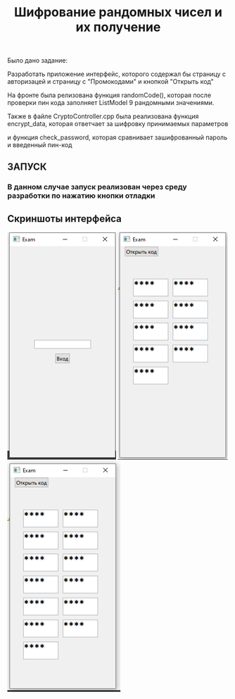 <p align="center">
    </a>
    <h1 align="center">Шифрование рандомных чисел и их получение</h1>
    <br>
</p>

Было дано задание:

Разработать приложение интерфейс, которого содержал бы страницу с авторизацей и страницу с "Промокодами" и кнопкой "Открыть код" 

На фронте была релизована функция randomCode(), которая после проверки пин кода заполняет ListModel 9 рандомными значениями.

Также в файле CryptoController.cpp была реализована функция encrypt_data, которая ответчает за шифровку принимаемых параметров 

и функция check_password, которая сравнивает зашифрованный пароль и введенный пин-код


ЗАПУСК
------------

### В данном случае запуск реализован через среду разработки по нажатию кнопки отладки

Скриншоты интерфейса
------------
![alt text](https://github.com/putentsar/Exam_dev/blob/P2/screens/screen11.png)
![alt text](https://github.com/putentsar/Exam_dev/blob/P2/screens/screen2.png)
![alt text](https://github.com/putentsar/Exam_dev/blob/P2/screens/screen3.png)
